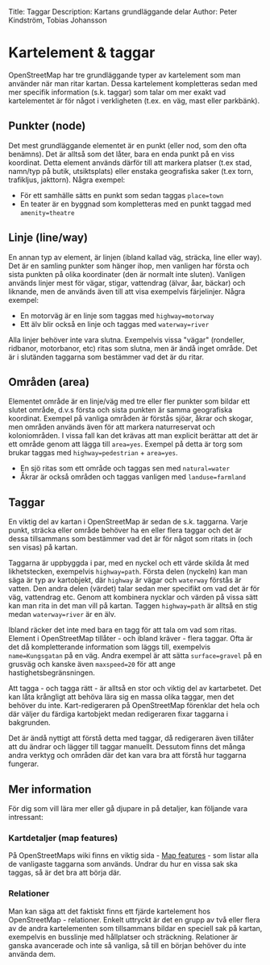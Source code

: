Title: Taggar
Description: Kartans grundläggande delar
Author: Peter Kindström, Tobias Johansson

# Kartelement & taggar
OpenStreetMap har tre grundläggande typer av kartelement som man använder när man ritar kartan. Dessa kartelement kompletteras sedan med mer specifik information (s.k. taggar) som talar om mer exakt vad kartelementet är för något i verkligheten (t.ex. en väg, mast eller parkbänk).


## Punkter (node)
Det mest grundläggande elementet är en punkt (eller nod, som den ofta benämns). Det är alltså som det låter, bara en enda punkt på en viss koordinat. Detta element används därför till att markera platser (t.ex stad, namn/typ på butik, utsiktsplats) eller enstaka geografiska saker (t.ex torn, trafikljus, jakttorn). Några exempel:

- För ett samhälle sätts en punkt som sedan taggas `place=town`
- En teater är en byggnad som kompletteras med en punkt taggad med `amenity=theatre`


## Linje (line/way)
En annan typ av element, är linjen (ibland kallad väg, sträcka, line eller way). Det är en samling punkter som hänger ihop, men vanligen har första och sista punkten på olika koordinater (den är normalt inte sluten). Vanligen används linjer mest för vägar, stigar, vattendrag (älvar, åar, bäckar) och liknande, men de används även till att visa exempelvis färjelinjer. Några exempel:

- En motorväg är en linje som taggas med `highway=motorway`
- Ett älv blir också en linje och taggas med `waterway=river`

Alla linjer behöver inte vara slutna. Exempelvis vissa "vägar" (rondeller, ridbanor, motorbanor, etc) ritas som slutna, men är ändå inget område. Det är i slutänden taggarna som bestämmer vad det är du ritar.


## Områden (area)
Elementet område är en linje/väg med tre eller fler punkter som bildar ett slutet område, d.v.s första och sista punkten är samma geografiska koordinat. Exempel på vanliga områden är förstås sjöar, åkrar och skogar, men områden används även för att markera naturreservat och koloniområden. I vissa fall kan det krävas att man explicit berättar att det är ett område genom att lägga till `area=yes`. Exempel på detta är torg som brukar taggas med `highway=pedestrian` + `area=yes`.

- En sjö ritas som ett område och taggas sen med `natural=water`
- Åkrar är också områden och taggas vanligen med `landuse=farmland`


## Taggar
En viktig del av kartan i OpenStreetMap är sedan de s.k. taggarna. Varje punkt, sträcka eller område behöver ha en eller flera taggar och det är dessa tillsammans som bestämmer vad det är för något som ritats in (och sen visas) på kartan.

Taggarna är uppbyggda i par, med en nyckel och ett värde skilda åt med likhetstecken, exempelvis `highway=path`. Första delen (nyckeln) kan man säga är typ av kartobjekt, där `highway` är vägar och `waterway` förstås är vatten. Den andra delen (värdet) talar sedan mer specifikt om vad det är för väg, vattendrag etc. Genom att kombinera nycklar och värden på vissa sätt kan man rita in det man vill på kartan. Taggen `highway=path` är alltså en stig medan `waterway=river` är en älv.

Ibland räcker det inte med bara en tagg för att tala om vad som ritas. Element i OpenStreetMap tillåter - och ibland kräver - flera taggar. Ofta är det då kompletterande information som läggs till, exempelvis `name=Kungsgatan` på en väg. Andra exempel är att sätta `surface=gravel` på en grusväg och kanske även `maxspeed=20` för att ange hastighetsbegränsningen.

Att tagga - och tagga rätt - är alltså en stor och viktig del av kartarbetet. Det kan låta krångligt att behöva lära sig en massa olika taggar, men det behöver du inte. Kart-redigeraren på OpenStreetMap förenklar det hela och där väljer du färdiga kartobjekt medan redigeraren fixar taggarna i bakgrunden.

Det är ändå nyttigt att förstå detta med taggar, då redigeraren även tillåter att du ändrar och lägger till taggar manuellt. Dessutom finns det många andra verktyg och områden där det kan vara bra att förstå hur taggarna fungerar.


## Mer information
För dig som vill lära mer eller gå djupare in på detaljer, kan följande vara intressant:


### Kartdetaljer (map features)
På OpenStreetMaps wiki finns en viktig sida - [Map features](http://wiki.openstreetmap.org/wiki/Map_Features) - som listar alla de vanligaste taggarna som används. Undrar du hur en vissa sak ska taggas, så är det bra att börja där.


### Relationer
Man kan säga att det faktiskt finns ett fjärde kartelement hos OpenStreetMap - relationer. Enkelt uttryckt är det en grupp av två eller flera av de andra kartelementen som tillsammans bildar en speciell sak på kartan, exempelvis en busslinje med hållplatser och sträckning. Relationer är ganska avancerade och inte så vanliga, så till en början behöver du inte använda dem.
